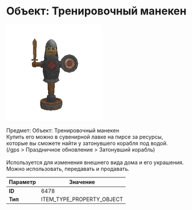# Объект: Тренировочный манекен

![Item Image](../img/6478.webp?raw=true)

Предмет: Объект: Тренировочный манекен<br>Купить его можно в сувенирной лавке на пирсе за ресурсы,<br>которые вы сможете найти у затонувшего корабля под водой.<br>(/gps > Праздничное обновление > Затонувший корабль)<br><br>Используется для изменения внешнего вида дома и его украшения.<br>Можно использовать, передавать и продавать.


| Параметр | Значение |
|----------|----------|
| **ID** | 6478 |
| **Тип** | ITEM_TYPE_PROPERTY_OBJECT |

